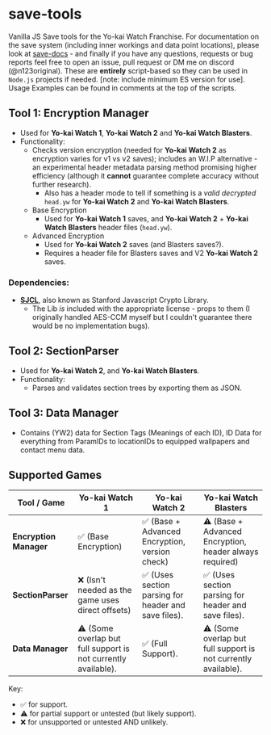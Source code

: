# save-tools
Vanilla JS Save tools for the Yo-kai Watch Franchise. For documentation on the save system (including inner workings and data point locations), please look at [save-docs](n123git.github.io/save-docs) - and finally if you have any questions, requests or bug reports feel free to open an issue, pull request or DM me on discord (@n123original). These are **entirely** script-based so they can be used in `Node.js` projects if needed.  [note: include minimum ES version for use]. Usage Examples can be found in comments at the top of the scripts.

## Tool 1: Encryption Manager
- Used for **Yo-kai Watch 1**, **Yo-kai Watch 2** and **Yo-kai Watch Blasters**.
- Functionality:
  - Checks version encryption (needed for **Yo-kai Watch 2** as encryption varies for v1 vs v2 saves); includes an W.I.P alternative - an experimental header metadata parsing method promising higher efficiency (although it **cannot** guarantee complete accuracy without further research).
    - Also has a header mode to tell if something is a *valid decrypted* `head.yw` for **Yo-kai Watch 2** and **Yo-kai Watch Blasters**.
  - Base Encryption
    - Used for **Yo-kai Watch 1** saves, and **Yo-kai Watch 2** + **Yo-kai Watch Blasters** header files (`head.yw`).
  - Advanced Encryption
    - Used for **Yo-kai Watch 2** saves (and Blasters saves?).
    - Requires a header file for Blasters saves and V2 **Yo-kai Watch 2** saves.

### Dependencies:
- **[SJCL](https://github.com/bitwiseshiftleft/sjcl)**, also known as Stanford Javascript Crypto Library. 
  - The Lib *is* included with the appropriate license - props to them (I originally handled AES-CCM myself but I couldn't guarantee there would be no implementation bugs).

## Tool 2: SectionParser
- Used for **Yo-kai Watch 2**, and **Yo-kai Watch Blasters**.
- Functionality:
  - Parses and validates section trees by exporting them as JSON.
 
## Tool 3: Data Manager
- Contains (YW2) data for Section Tags (Meanings of each ID), ID Data for everything from ParamIDs to locationIDs to equipped wallpapers and contact menu data.

## Supported Games
| Tool / Game            | Yo-kai Watch 1                                                                      | Yo-kai Watch 2                                                 | Yo-kai Watch Blasters                                              |
| ---------------------- | ----------------------------------------------------------------------------------- | -------------------------------------------------------------- | ------------------------------------------------------------------ |
| **Encryption Manager** | ✅ (Base Encryption)                                                                | ✅ (Base + Advanced Encryption, version check)                | ⚠️ (Base + Advanced Encryption, header always required)           |
| **SectionParser**      | ❌ (Isn't needed as the game uses direct offsets)                                   | ✅ (Uses section parsing for header and save files).          | ✅ (Uses section parsing for header and save files).              |
| **Data Manager**       | ⚠️ (Some overlap but full support is not currently available).                      | ✅ (Full Support).                                            | ⚠️ (Some overlap but full support is not currently available). |

Key:
- ✅ for support.
- ⚠️ for partial support or untested (but likely support).
- ❌ for unsupported or untested AND unlikely.
